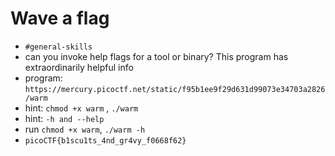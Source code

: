 
# Wave a flag

- `#general-skills`
- can you invoke help flags for a tool or binary? This program has extraordinarily helpful info
- program: `https://mercury.picoctf.net/static/f95b1ee9f29d631d99073e34703a2826/warm`
- hint: `chmod +x warm` , `./warm`
- hint: `-h and --help`
- run `chmod +x warm`, `./warm -h`
- `picoCTF{b1scu1ts_4nd_gr4vy_f0668f62}` 